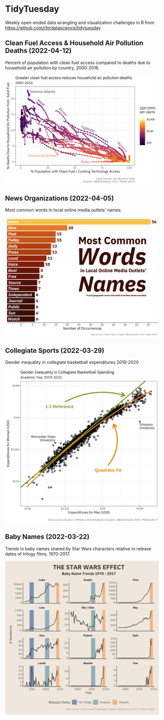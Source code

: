 # TidyTuesday

Weekly open-ended data wrangling and visualization challenges in R from https://github.com/rfordatascience/tidytuesday

## Clean Fuel Access & Household Air Pollution Deaths (2022-04-12)

Percent of population with clean fuel access compared to deaths due to household air pollution by country, 2000-2016.

![Percent of population with clean fuel access versus deaths due to household air pollution](2022-04-12%20Fuel%20Deaths/2022-04-12.png)

## News Organizations (2022-04-05)

Most common words in local online media outlets' names.

![Most common words in local online media outlets names](2022-04-05%20News%20Orgs/2022-04-05.png)

## Collegiate Sports (2022-03-29)

Gender inequality in collegiate basketball expenditures 2019-2020

![Gender inequality in collegiate basketball expenditures 2019-2020](2022-03-29%20Collegiate%20Sports/2022-03-29.png)

## Baby Names (2022-03-22)

Trends in baby names shared by Star Wars characters relative to release dates of trilogy films, 1970-2017.

![Baby name trends for Star Wars characters from 1970 - 2017](2022-03-22%20Baby%20Names/2022-03-22.png)
